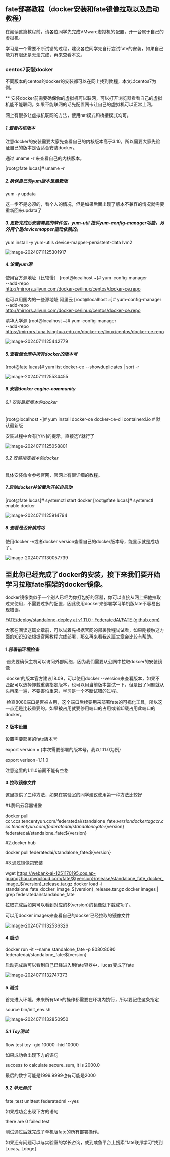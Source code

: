 ## fate部署教程（docker安装和fate镜像拉取以及启动教程）

在阅读这篇教程前，请各位同学先完成VMware虚拟机的配置，开一台属于自己的虚拟机。

学习是一个需要不断试错的过程，建议各位同学先自行尝试fate的安装，如果自己能力有限还是无法完成，再来查看本文。

### centos7安装docker

不同版本的centos的docker的安装都可以在网上找到教程，本文以centos7为例。

** 安装docker前需要确保你的虚拟机可以联网，可以打开浏览器看看自己的虚拟机能不能联网。如果不能联网的话先配置网卡让自己的虚拟机可以正常上网。

网上有很多让虚拟机联网的方法，使用nat模式和桥接模式均可。

##### 1.查看内核版本

注意docker的安装需要大家先查看自己的内核版本高于3.10，所以需要大家先验证自己的版本是否适合安装docker。

通过 uname -r 来查看自己的内核版本。

[root@fate lucas]#  uname -r

##### 2.确保自己的yum版本是最新版

yum -y updata

这一步不是必须的，看个人的情况，但是如果后面出现了版本不兼容的情况就需要重新回来updata了

##### 3.更新完成后安装需要的软件包，yum-util 提供yum-config-manager功能，另外两个是devicemapper驱动依赖的。

yum install -y yum-utils device-mapper-persistent-data lvm2

![image-20240711125301917](C:\Users\lucas\AppData\Roaming\Typora\typora-user-images\image-20240711125301917.png)

##### 4.设置yum源

使用官方源地址（比较慢）
[root@localhost ~]#  yum-config-manager \
    --add-repo \
    http://mirrors.aliyun.com/docker-ce/linux/centos/docker-ce.repo

也可以用国内的一些源地址
阿里云
[root@localhost ~]# yum-config-manager \
    --add-repo \
    http://mirrors.aliyun.com/docker-ce/linux/centos/docker-ce.repo

清华大学源
[root@localhost ~]# yum-config-manager \
    --add-repo \
    https://mirrors.tuna.tsinghua.edu.cn/docker-ce/linux/centos/docker-ce.repo

![image-20240711125442779](C:\Users\lucas\AppData\Roaming\Typora\typora-user-images\image-20240711125442779.png)

##### 5.查看源仓库中所有docker的版本号

[root@fate lucas]#  yum list docker-ce --showduplicates | sort -r

![image-20240711125534455](C:\Users\lucas\AppData\Roaming\Typora\typora-user-images\image-20240711125534455.png)

##### 6.安装docker engine-community

###### 6.1 安装最新版本的docker

[root@localhost ~]# yum install docker-ce docker-ce-cli containerd.io    #  默认最新版

安装过程中会有[Y/N]的提示，直接选Y就行了

![image-20240711125058801](C:\Users\lucas\AppData\Roaming\Typora\typora-user-images\image-20240711125058801.png)

###### 6.2 安装指定版本的docker

具体安装命令参考官网，官网上有很详细的教程。

##### 7.启动docker并设置为开机自启动

[root@fate lucas]# systemctl start docker
[root@fate lucas]# systemctl enable docker

![image-20240711125914794](C:\Users\lucas\AppData\Roaming\Typora\typora-user-images\image-20240711125914794.png)

##### 8.查看是否安装成功

使用docker -v或者docker version查看自己的docker版本号，能显示就是成功了。

![image-20240711130057739](C:\Users\lucas\AppData\Roaming\Typora\typora-user-images\image-20240711130057739.png)

## 至此你已经完成了docker的安装，接下来我们要开始学习拉取fate框架的docker镜像。

docker镜像类似于一个别人已经为你打包好的容器，你可以直接从网上把他拉取过来使用，不需要过多的配置，因此使用docker来部署学习单机版fate不容易出现错误。

[FATE/deploy/standalone-deploy at v1.11.0 · FederatedAI/FATE (github.com)](https://github.com/FederatedAI/FATE/tree/v1.11.0/deploy/standalone-deploy)

大家在阅读这篇文章前，可以试着先根据官网的部署教程试试看，如果刚接触这方面的知识没法根据官网教程完成部署，那么再来看我这篇文章会比较有帮助。

#### 1.部署前环境检查

·首先要确保主机可以访问外部网络，因为我们需要从公网中拉取dokcer的安装镜像

·docker的版本官方建议18.09，可以使用docker --version来查看版本，如果不匹配可以选择卸载重装指定版本，也可以用当前版本尝试一下，但是出了问题就从头再来一遍，不要害怕重来，学习是一个不断试错的过程。

·检查8080端口是否被占用，这个端口后续要用来部署fate的可视化工具，所以这一点还是比较重要的。如果被占用就要停用端口的占用或者卸载占用此端口的docker。

#### 2.版本设置

设置需要部署的fate版本号

export version = {本次需要部署的版本号，我以1.11.0为例}

export verison=1.11.0

注意这里的1.11.0前面不能有空格

#### 3.拉取镜像文件

这里提供了三种方法，如果在实验室的同学建议使用第一种方法比较好

#1.腾讯云容器镜像

docker pull ccr.ccs.tencentyun.com/federatedai/standalone_fate:${version}
docker tag ccr.ccs.tencentyun.com/federatedai/standalone_fate:${version} federatedai/standalone_fate:${version}

#2.docker hub

docker pull federatedai/standalone_fate:${version}

#3.通过镜像包安装

wget https://webank-ai-1251170195.cos.ap-guangzhou.myqcloud.com/fate/${version}/release/standalone_fate_docker_image_${version}_release.tar.gz
docker load -i standalone_fate_docker_image_${version}_release.tar.gz
docker images | grep federatedai/standalone_fate



拉取完成后如果可以看到对应的${version}的镜像就下载成功了。

可以用docker images来查看自己的docker已经拉取的镜像文件

![image-20240711132536326](C:\Users\lucas\AppData\Roaming\Typora\typora-user-images\image-20240711132536326.png)

#### 4.启动

docker run -it --name standalone_fate -p 8080:8080 federatedai/standalone_fate:${version}

启动完成后可以看到自己已经进入到fate容器中，lucas变成了fate

![image-20240711132747373](C:\Users\lucas\AppData\Roaming\Typora\typora-user-images\image-20240711132747373.png)

#### 5.测试

首先进入环境，未来所有fate的操作都需要在环境内执行，所以要记住这条指定

source bin/init_env.sh

![image-20240711132850950](C:\Users\lucas\AppData\Roaming\Typora\typora-user-images\image-20240711132850950.png)

##### 5.1 Toy测试

flow test toy -gid 10000 -hid 10000

如果成功会出现下方的语句

success to calculate secure_sum, it is 2000.0

最后的数字可能是1999.9999也有可能是2000

##### 5.2 单元测试

fate_test unittest federatedml --yes

如果成功会出现下方的语句

there are 0 failed test



测试通过后就完成了单机版fate的所有部署操作。

如果还有问题可以与实验室的学长咨询，或到咸鱼平台上搜索“fate联邦学习”找到Lucas。[doge]